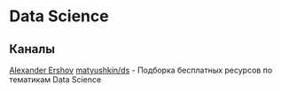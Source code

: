 # Data Science

## Каналы

[Alexander Ershov](https://www.youtube.com/channel/UCDFJAajt7DLdgCBNiTL9ihg)
[matyushkin/ds](https://github.com/matyushkin/ds) - Подборка бесплатных ресурсов по тематикам Data Science
